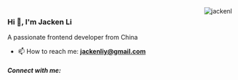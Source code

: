 <img align="right" src="https://github-readme-stats.vercel.app/api?username=jackenl&show_icons=true&locale=en" alt="jackenl" />

<h3 align="left">Hi 👋, I'm Jacken Li</h1>
A passionate frontend developer from China

- 📫 How to reach me: **jackenliy@gmail.com**

<h5 align="left">Connect with me:</h3>
<!-- <p align="left">
<a href="https://www.leetcode.com/jackenliy" target="blank"><img align="center" src="https://github.com/rahuldkjain/github-profile-readme-generator/blob/master/src/images/icons/Social/leet-code.svg" alt="jackenliy" height="30" width="40" /></a>
</p> -->

